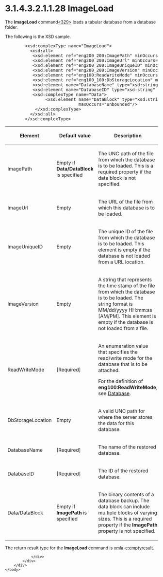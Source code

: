 <html dir="LTR" xmlns:mshelp="http://msdn.microsoft.com/mshelp" xmlns:ddue="http://ddue.schemas.microsoft.com/authoring/2003/5" xmlns:xlink="http://www.w3.org/1999/xlink" xmlns:tool="http://www.microsoft.com/tooltip">
    <head>
        <meta http-equiv="Content-Type" content="text/html; CHARSET=utf-8"></meta>
        <meta name="save" content="history"></meta>
        <title>3.1.4.3.2.1.1.28 ImageLoad</title>
        <xml>
            <mshelp:toctitle title="3.1.4.3.2.1.1.28 ImageLoad"></mshelp:toctitle>
            <mshelp:rltitle title="[MS-SSAS]: ImageLoad"></mshelp:rltitle>
            <mshelp:keyword index="A" term="8880e9ca-0b9b-47a3-9962-8921201ee1a8"></mshelp:keyword>
            <mshelp:attr name="DCSext.ContentType" value="open specification"></mshelp:attr>
            <mshelp:attr name="AssetID" value="8880e9ca-0b9b-47a3-9962-8921201ee1a8"></mshelp:attr>
            <mshelp:attr name="TopicType" value="kbRef"></mshelp:attr>
            <mshelp:attr name="DCSext.Title" value="[MS-SSAS]: ImageLoad" />
        </xml>
    </head>
    <body>
        <div id="header">
            <h1 class="heading">3.1.4.3.2.1.1.28 ImageLoad</h1>
        </div>
        <div id="mainSection">
            <div id="mainBody">
                <div id="allHistory" class="saveHistory"></div>
                <div id="sectionSection0" class="section" name="collapseableSection">
                    

<p>The <b>ImageLoad</b> command<a id="Appendix_A_Target_329"></a><a href="b9ac4859-2662-44ca-b131-9addd8b953dc.htm#Appendix_A_329" aria-label="Product behavior note 329">&lt;329&gt;</a> loads
a tabular database from a database folder.</p>

<p>The following is the XSD sample.</p>

<dl>
<dd>
<div><pre>   &lt;xsd:complexType name=&quot;ImageLoad&quot;&gt;
     &lt;xsd:all&gt;
      &lt;xsd:element ref=&quot;eng200_200:ImagePath&quot; minOccurs=&quot;0&quot; maxOccurs=&quot;1&quot; /&gt;
      &lt;xsd:element ref=&quot;eng200_200:ImageUrl&quot; minOccurs=&quot;0&quot; maxOccurs=&quot;1&quot; /&gt;
      &lt;xsd:element ref=&quot;eng200_200:ImageUniqueID&quot; minOccurs=&quot;0&quot; maxOccurs=&quot;1&quot; /&gt;
      &lt;xsd:element ref=&quot;eng200_200:ImageVersion&quot; minOccurs=&quot;0&quot; maxOccurs=&quot;1&quot; /&gt;
      &lt;xsd:element ref=&quot;eng100:ReadWriteMode&quot; minOccurs=&quot;1&quot; maxOccurs=&quot;1&quot; /&gt;
      &lt;xsd:element ref=&quot;eng100_100:DbStorageLocation&quot; minOccurs=&quot;0&quot; /&gt;
      &lt;xsd:element name=&quot;DatabaseName&quot; type=&quot;xsd:string&quot; minOccurs=&quot;1&quot; maxOccurs=&quot;1&quot; /&gt;
      &lt;xsd:element name=&quot;DatabaseID&quot; type=&quot;xsd:string&quot; minOccurs=&quot;1&quot; maxOccurs=&quot;1&quot; /&gt;
      &lt;xsd:complexType name=&quot;Data&quot;&gt;
           &lt;xsd:element name=&quot;DataBlock&quot; type=&quot;xsd:string&quot; minOccurs=&quot;0&quot; 
                        maxOccurs=&quot;unbounded&quot;/&gt;
       &lt;/xsd:complexType&gt;
     &lt;/xsd:all&gt;
   &lt;/xsd:complexType&gt;
</pre></div>
</dd></dl>

<table>
 <thead>
  <tr>
   <th>
   <p>Element</p>
   </th>
   <th>
   <p>Default value</p>
   </th>
   <th>
   <p>Description</p>
   </th>
  </tr>
 </thead>
 <tr>
  <td>
  <p>ImagePath</p>
  </td>
  <td>
  <p>Empty if <b>Data/DataBlock</b> is specified</p>
  </td>
  <td>
  <p>The UNC path of the file from which the database is to
  be loaded. This is a required property if the data block is not specified.</p>
  </td>
 </tr>
 <tr>
  <td>
  <p>ImageUrl</p>
  </td>
  <td>
  <p>Empty</p>
  </td>
  <td>
  <p>The URL of the file from which this database is to be
  loaded.</p>
  </td>
 </tr>
 <tr>
  <td>
  <p>ImageUniqueID</p>
  </td>
  <td>
  <p>Empty</p>
  </td>
  <td>
  <p>The unique ID of the file from which the database is
  to be loaded. This element is empty if the database is not loaded from a URL location.</p>
  </td>
 </tr>
 <tr>
  <td>
  <p>ImageVersion</p>
  </td>
  <td>
  <p>Empty</p>
  </td>
  <td>
  <p>A string that represents the time stamp of the file
  from which the database is to be loaded. The string format is MM/dd/yyyy
  HH:mm:ss [AM/PM]. This element is empty if the database is not loaded from a
  file.</p>
  </td>
 </tr>
 <tr>
  <td>
  <p>ReadWriteMode</p>
  </td>
  <td>
  <p>[Required]</p>
  </td>
  <td>
  <p>An enumeration value that specifies the read/write
  mode for the database that is to be attached.</p>
  <p>For the definition of <b>eng100:ReadWriteMode</b>, see
  <a href="f0a45420-af97-44e1-8744-1621e69c0bf2.htm">Database</a>.</p>
  </td>
 </tr>
 <tr>
  <td>
  <p>DbStorageLocation</p>
  </td>
  <td>
  <p>Empty</p>
  </td>
  <td>
  <p>A valid UNC path for where the server stores the data
  for this database.</p>
  </td>
 </tr>
 <tr>
  <td>
  <p>DatabaseName</p>
  </td>
  <td>
  <p>[Required]</p>
  </td>
  <td>
  <p>The name of the restored database.</p>
  </td>
 </tr>
 <tr>
  <td>
  <p>DatabaseID</p>
  </td>
  <td>
  <p>[Required]</p>
  </td>
  <td>
  <p>The ID of the restored database.</p>
  </td>
 </tr>
 <tr>
  <td>
  <p>Data/DataBlock</p>
  </td>
  <td>
  <p>Empty if <b>ImagePath</b> is specified</p>
  </td>
  <td>
  <p>The binary contents of a database backup. The data
  block can include multiple blocks of varying sizes. This is a required
  property if the <b>ImagePath</b> property is not specified.</p>
  </td>
 </tr>
</table>

<p>The return result type for the <b>ImageLoad</b> command is <a href="e2751688-2c1a-479c-85b4-54bb909183aa.htm">xmla-e:emptyresult</a>.</p>


                </div>
            </div>
        </div>
    </body>
</html>